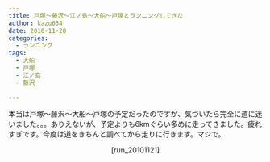 ```yaml
---
title: 戸塚〜藤沢〜江ノ島〜大船〜戸塚とランニングしてきた
author: kazu634
date: 2010-11-20
categories:
  - ランニング
tags:
  - 大船
  - 戸塚
  - 江ノ島
  - 藤沢

---
```

<p style="text-align: left;">
  本当は戸塚〜藤沢〜大船〜戸塚の予定だったのですが、気づいたら完全に道に迷いました。。。ありえないが、予定よりも6kmぐらい多めに走ってきました。疲れすぎです。今度は道をきちんと調べてから走りに行きます。マジで。
</p>

<p style="text-align: center;">
  [run_20101121]
</p>
